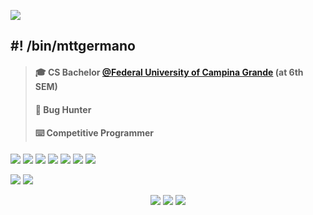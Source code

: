 <!-- Header -->
<img src="https://i.pinimg.com/originals/ef/08/d1/ef08d117f320d1e142f79c4413e0a2bf.gif"></img>


<!-- Body -->
## #! /bin/mttgermano
> #### 🎓 CS Bachelor [@Federal University of Campina Grande](https://portal.ufcg.edu.br/) (at 6th SEM)
> #### 🐛 Bug Hunter
> #### ⌨️ Competitive Programmer																


<a href="https://archlinux.org/"><img src="https://img.shields.io/badge/Arch_Linux-1793D1?style=for-the-badge&logo=arch-linux&logoColor=white"></img></a>
<a href="https://www.lua.org/docs.html"><img src="https://img.shields.io/badge/Lua-2C2D72?style=for-the-badge&logo=lua&logoColor=white"></img></a>
<a href="https://cplusplus.com/"><img src="https://img.shields.io/badge/C%2B%2B-00599C?style=for-the-badge&logo=c%2B%2B&logoColor=white"></img></a>
<a href="https://docs.python.org/3/"><img src="https://img.shields.io/badge/Python-3776AB?style=for-the-badge&logo=python&logoColor=white"></img></a>
<a href="https://go.dev/doc/"><img src="https://img.shields.io/badge/go-%2300ADD8.svg?style=for-the-badge&logo=go&logoColor=white"></img></a>
<a href="https://docs.oracle.com/javase/8/docs/technotes/tools/windows/javadoc.html"><img src="https://img.shields.io/badge/java-%23E34F26.svg?style=for-the-badge&logo=openjdk&logoColor=white"></img></a>
<a href="https://www.gnu.org/software/bash/manual/bash.html"><img src="https://img.shields.io/badge/Shell_Script-121011?style=for-the-badge&logo=gnu-bash&logoColor=white"></img></a>
<p></p>
<a href="https://docker.com"><img src="https://img.shields.io/badge/docker-%230db7ed.svg?style=for-the-badge&logo=docker&logoColor=white"></img></a>
<a href="https://docs.aws.amazon.com/s3/?nc2=h_ql_doc_s3"><img src="https://img.shields.io/badge/AWS-%23FF9900.svg?style=for-the-badge&logo=amazon-aws&logoColor=white"></img></a>

<!-- Footer -->
<p align="center">
	<a href="mailto:mttgermano@proton.me"><img src="https://img.shields.io/badge/ProtonMail-8B89CC?style=for-the-badge&logo=protonmail&logoColor=white"></img></a>
	<a href="https://www.linkedin.com/in/mttgermano/"><img src="https://img.shields.io/badge/LinkedIn-0077B5?style=for-the-badge&logo=linkedin&logoColor=white"></img></a>
	<a href="https://codeforces.com/profile/mttgermano"><img src="https://img.shields.io/badge/CodeForces-385597?style=for-the-badge&logo=codeforces&logoColor=white"></img></a>
</p>


<!--
![]()
<a href=""><img src=""></img></a>
<img src="https://i.pinimg.com/originals/64/e2/41/64e241ec861140b34fcdde07c12a1279.gif"> </img>
![image](https://user-images.githubusercontent.com/109299725/230250351-eb5e4f98-5865-4ab4-81d4-3f12a4c73ee0.png)
-->
